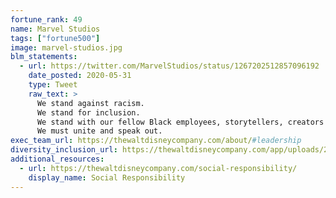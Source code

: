 ```yaml
---
fortune_rank: 49
name: Marvel Studios
tags: ["fortune500"]
image: marvel-studios.jpg
blm_statements:
  - url: https://twitter.com/MarvelStudios/status/1267202512857096192
    date_posted: 2020-05-31
    type: Tweet
    raw_text: >
      We stand against racism.
      We stand for inclusion.
      We stand with our fellow Black employees, storytellers, creators and the entire Black community.
      We must unite and speak out.
exec_team_url: https://thewaltdisneycompany.com/about/#leadership
diversity_inclusion_url: https://thewaltdisneycompany.com/app/uploads/2019/09/DiversityAndInclusionCommitment.pdf
additional_resources:
  - url: https://thewaltdisneycompany.com/social-responsibility/
    display_name: Social Responsibility
---
```

